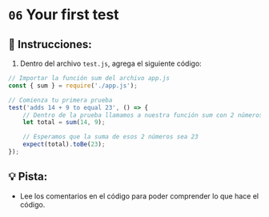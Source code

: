 # `06` Your first test

## 📝 Instrucciones:

1. Dentro del archivo `test.js`, agrega el siguiente código:

```js
// Importar la función sum del archivo app.js
const { sum } = require('./app.js');

// Comienza tu primera prueba
test('adds 14 + 9 to equal 23', () => {
    // Dentro de la prueba llamamos a nuestra función sum con 2 números
    let total = sum(14, 9);

    // Esperamos que la suma de esos 2 números sea 23
    expect(total).toBe(23);
});
```

## 💡 Pista:

+ Lee los comentarios en el código para poder comprender lo que hace el código. 